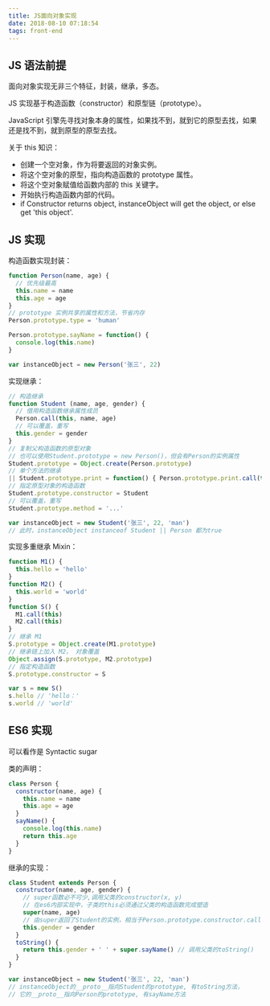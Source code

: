 ```yaml
---
title: JS面向对象实现
date: 2018-08-10 07:18:54
tags: front-end
---
```


## JS 语法前提

面向对象实现无非三个特征，封装，继承，多态。

JS 实现基于构造函数（constructor）和原型链（prototype）。

JavaScript 引擎先寻找对象本身的属性，如果找不到，就到它的原型去找，如果还是找不到，就到原型的原型去找。

关于 this 知识：

- 创建一个空对象，作为将要返回的对象实例。
- 将这个空对象的原型，指向构造函数的 prototype 属性。
- 将这个空对象赋值给函数内部的 this 关键字。
- 开始执行构造函数内部的代码。
- if Constructor returns object, instanceObject will get the object, or else get 'this object'.

## JS 实现

构造函数实现封装：

```javascript
function Person(name, age) {
  // 优先级最高
  this.name = name
  this.age = age
}
// prototype 实例共享的属性和方法，节省内存
Person.prototype.type = 'human'

Person.prototype.sayName = function() {
  console.log(this.name)
}

var instanceObject = new Person('张三', 22)
```

实现继承：

```javascript
// 构造继承
function Student (name, age, gender) {
  // 借用构造函数继承属性成员
  Person.call(this, name, age)
  // 可以覆盖，重写
  this.gender = gender
}
// 复制父构造函数的原型对象
// 也可以使用Student.prototype = new Person()，但会有Person的实例属性
Student.prototype = Object.create(Person.prototype)
// 单个方法的继承
|| Student.prototype.print = function() { Person.prototype.print.call(this) }
// 指定原型对象的构造函数
Student.prototype.constructor = Student
// 可以覆盖，重写
Student.prototype.method = '...'

var instanceObject = new Student('张三', 22, 'man')
// 此时，instanceObject instanceof Student || Person 都为true
```

实现多重继承 Mixin：

```javascript
function M1() {
  this.hello = 'hello'
}
function M2() {
  this.world = 'world'
}
function S() {
  M1.call(this)
  M2.call(this)
}
// 继承 M1
S.prototype = Object.create(M1.prototype)
// 继承链上加入 M2， 对象覆盖
Object.assign(S.prototype, M2.prototype)
// 指定构造函数
S.prototype.constructor = S

var s = new S()
s.hello // 'hello：'
s.world // 'world'
```

## ES6 实现

可以看作是 Syntactic sugar

类的声明：

```javascript
class Person {
  constructor(name, age) {
    this.name = name
    this.age = age
  }
  sayName() {
    console.log(this.name)
    return this.age
  }
}
```

继承的实现：

```JavaScript
class Student extends Person {
  constructor(name, age, gender) {
    // super函数必不可少,调用父类的constructor(x, y)
    // 在es6内部实现中，子类的this必须通过父类的构造函数完成塑造
    super(name, age)
    // 由super返回了Student的实例，相当于Person.prototype.constructor.call(this)
    this.gender = gender
  }
  toString() {
    return this.gender + ' ' + super.sayName() // 调用父类的toString()
  }
}

var instanceObject = new Student('张三', 22, 'man')
// instanceObject的__proto__指向Student的prototype, 有toString方法，
// 它的__proto__指向Person的prototype, 有sayName方法
```

